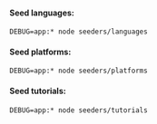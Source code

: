 #### Seed languages:

```
DEBUG=app:* node seeders/languages
```

#### Seed platforms:

```
DEBUG=app:* node seeders/platforms
```

#### Seed tutorials:

```
DEBUG=app:* node seeders/tutorials
```